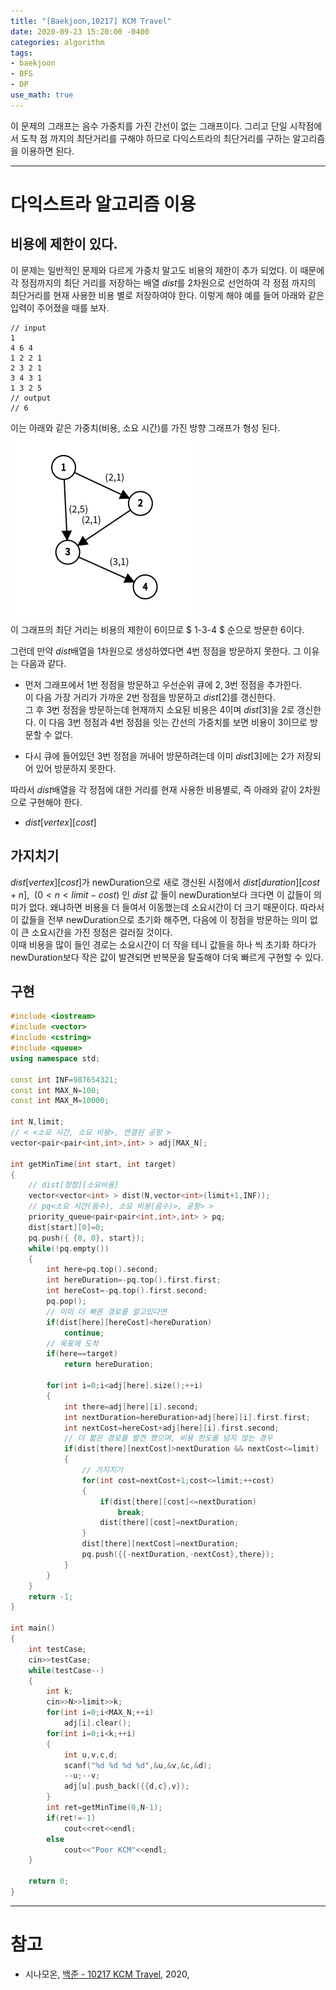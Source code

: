 ```yaml
---
title: "[Baekjoon,10217] KCM Travel"
date: 2020-09-23 15:20:00 -0400
categories: algorithm 
tags:
- baekjoon 
- BFS
- DP
use_math: true
---
```

이 문제의 그래프는 음수 가중치를 가진 간선이 없는 그래프이다. 
그리고 단일 시작점에서 도착 점 까지의 최단거리를 구해야 하므로 다익스트라의 최단거리를 구하는 알고리즘을 이용하면 된다.  

---

# 다익스트라 알고리즘 이용 
## 비용에 제한이 있다. 
이 문제는 일반적인 문제와 다르게 가중치 말고도 비용의 제한이 추가 되었다. 
이 때문에 각 정점까지의 최단 거리를 저장하는 배열 $dist$를 $2$차원으로 선언하여 각 정점 까지의 최단거리를 현재 사용한 비용 별로 저장하여야 한다. 
이렇게 해야 
예를 들어 아래와 같은 입력이 주어졌을 때를 보자. 
```
// input
1
4 6 4
1 2 2 1
2 3 2 1
3 4 3 1
1 3 2 5
// output
// 6
```
이는 아래와 같은 가중치(비용, 소요 시간)를 가진 방향 그래프가 형성 된다.  
![graph](/assets/images/graph.png)  
이 그래프의 최단 거리는 비용의 제한이 $6$이므로 $ 1-3-4 $ 순으로 방문한 $6$이다. 

그런데 만약 $dist$배열을 $1$차원으로 생성하였다면 $4$번 정점을 방문하지 못한다. 
그 이유는 다음과 같다. 
- 먼저 그래프에서 $1$번 정점을 방문하고 우선순위 큐에 $2,3$번 정점을 추가한다.  
  이 다음 가장 거리가 가까운 $2$번 정점을 방문하고 $dist[2]$를 갱신한다.  
  그 후 $3$번 정점을 방문하는데 현재까지 소요된 비용은 $4$이며 $dist[3]$을 $2$로 갱신한다. 
  이 다음 $3$번 정점과 $4$번 정점을 잇는 간선의 가중치를 보면 비용이 $3$이므로 방문할 수 없다.  

- 다시 큐에 들어있던 $3$번 정점을 꺼내어 방문하려는데 이미 $dist[3]$에는 $2$가 저장되어 있어 방문하지 못한다.  

따라서 $dist$배열을 각 정점에 대한 거리를 현재 사용한 비용별로, 즉 아래와 같이 2차원으로 구현해야 한다. 
- $dist[vertex][cost]$ 

## 가지치기 
$dist[vertex][cost]$가 newDuration으로 새로 갱신된 시점에서 $dist[duration][cost+n], \ \ (0<n<limit-cost)$ 인 $dist$ 값 들이 
newDuration보다 크다면 이 값들이 의미가 없다. 왜냐하면 비용을 더 들여서 이동했는데 소요시간이 더 크기 때문이다. 
따라서 이 값들을 전부 newDuration으로 초기화 해주면, 다음에 이 정점을 방문하는 의미 없이 큰 소요시간을 가진 정점은 걸러질 것이다.  
이때 비용을 많이 들인 경로는 소요시간이 더 작을 테니 값들을 하나 씩 초기화 하다가 newDuration보다 작은 값이 발견되면 반복문을 탈출해야 더욱 빠르게 구현할 수 있다. 

## 구현 
```cpp
#include <iostream>
#include <vector>
#include <cstring>
#include <queue>
using namespace std;

const int INF=987654321;
const int MAX_N=100;
const int MAX_M=10000;

int N,limit;
// < <소요 시간, 소요 비용>, 연결된 공항 > 
vector<pair<pair<int,int>,int> > adj[MAX_N]; 

int getMinTime(int start, int target)
{
    // dist[정점][소요비용]
    vector<vector<int> > dist(N,vector<int>(limit+1,INF));
    // pq<소요 시간(음수), 소요 비용(음수)>, 공항> >
    priority_queue<pair<pair<int,int>,int> > pq;
    dist[start][0]=0;
    pq.push({ {0, 0}, start});
    while(!pq.empty())
    {
        int here=pq.top().second;
        int hereDuration=-pq.top().first.first;
        int hereCost=-pq.top().first.second;
        pq.pop();
        // 이미 더 빠른 경로를 알고있다면
        if(dist[here][hereCost]<hereDuration)
            continue;
        // 목표에 도착
        if(here==target)
            return hereDuration;
        
        for(int i=0;i<adj[here].size();++i)
        {
            int there=adj[here][i].second;
            int nextDuration=hereDuration+adj[here][i].first.first;
            int nextCost=hereCost+adj[here][i].first.second;
            // 더 짧은 경로를 발견 했으며, 비용 한도를 넘지 않는 경우 
            if(dist[there][nextCost]>nextDuration && nextCost<=limit)
            {
                // 가지치기 
                for(int cost=nextCost+1;cost<=limit;++cost)
                {
                    if(dist[there][cost]<=nextDuration)
                        break;
                    dist[there][cost]=nextDuration;
                }
                dist[there][nextCost]=nextDuration;
                pq.push({{-nextDuration,-nextCost},there});
            }
        }
    }
    return -1;
}

int main()
{
    int testCase;
    cin>>testCase;
    while(testCase--)
    {
        int k;
        cin>>N>>limit>>k;
        for(int i=0;i<MAX_N;++i)
            adj[i].clear();
        for(int i=0;i<k;++i)
        {
            int u,v,c,d;
            scanf("%d %d %d %d",&u,&v,&c,&d);
            --u;--v;
            adj[u].push_back({{d,c},v});
        }
        int ret=getMinTime(0,N-1);
        if(ret!=-1)
            cout<<ret<<endl;
        else
            cout<<"Poor KCM"<<endl;
    }

    return 0;
}
```

---
# 참고
- 시나모온, [백준 - 10217 KCM Travel](https://sina-sina.tistory.com/101), 2020, 
```
